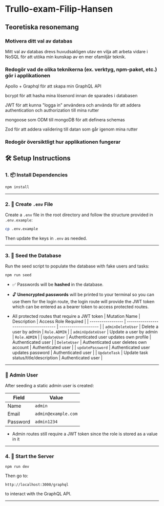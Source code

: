 # Trullo-exam-Filip-Hansen

## Teoretiska resonemang

### Motivera ditt val av databas 

Mitt val av databas drevs huvudsakligen utav en vilja att arbeta vidare i NoSQL för att utöka min kunskap av en mer ofamiljär teknik. 

### Redogör vad de olika teknikerna (ex. verktyg, npm-paket, etc.) gör i applikationen

Apollo + Graphql för att skapa min GraphQL API

bcrypt för att hasha mina lösenord innan de sparades i databasen

JWT för att kunna "logga in" användera och använda för att addera authentication och authorization till mina rutter

mongoose som ODM till mongoDB för att definera schemas

Zod för att addera validering till datan som går igenom mina rutter 


### Redogör översiktligt hur applikationen fungerar

## 🛠 Setup Instructions

### 1. 📦 Install Dependencies

```bash
npm install
```

---

### 2. 🔐 Create `.env` File

Create a `.env` file in the root directory and follow the structure provided in `.env.example`:

```bash
cp .env.example 
```

Then update the keys in `.env` as needed.

---

### 3. 🌱 Seed the Database

Run the seed script to populate the database with fake users and tasks:

```bash
npm run seed
```

* ✅ Passwords will be **hashed** in the database.
* 🔓 **Unencrypted passwords** will be printed to your terminal so you can use them for the login route, the login route will provide the JWT token which can be entered as a bearer token to access protected routes.

* All protected routes that require a JWT token
| Mutation Name     | Description                            | Access Role Required |
| ----------------- | -------------------------------------- | -------------------- |
| `adminDeleteUser` | Delete a user by admin                 | `Role.ADMIN`         |
| `adminUpdateUser` | Update a user by admin                 | `Role.ADMIN`         |
| `UpdateUser`      | Authenticated user updates own profile | Authenticated user   |
| `DeleteUser`      | Authenticated user deletes own account | Authenticated user   |
| `updatePassword`  | Authenticated user updates password    | Authenticated user   |
| `UpdateTask`      | Update task status/title/description   | Authenticated user   |

---

### 👤 Admin User

After seeding a static admin user is created:

| Field    | Value               |
| -------- | ------------------- |
| Name     | `admin`             |
| Email    | `admin@example.com` |
| Password | `admin1234`         |

* Admin routes still require a JWT token since the role is stored as a value in it
---

### 4. 🚀 Start the Server

```bash
npm run dev
```

Then go to:

```
http://localhost:3000/graphql
```

to interact with the GraphQL API.

---


